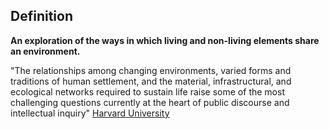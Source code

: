## Definition
**An exploration of the ways in which living and non-living elements share an environment.** 

"The relationships among changing environments, varied forms and traditions of human settlement, and the material, infrastructural, and ecological networks required to sustain life raise some of the most challenging questions currently at the heart of public discourse and intellectual inquiry" [Harvard University](https://www.gsd.harvard.edu/design-studies/ecologies/)

